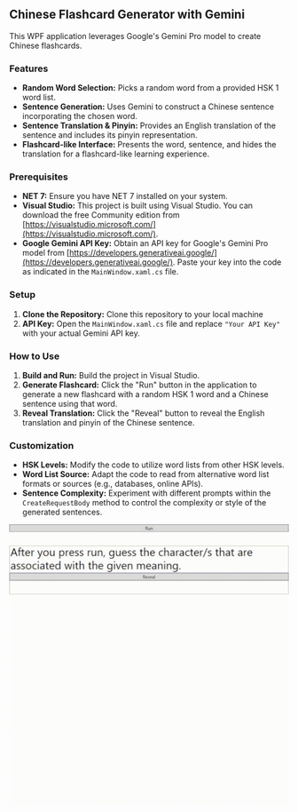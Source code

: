 ## Chinese Flashcard Generator with Gemini

This WPF application leverages Google's Gemini Pro model to create Chinese flashcards. 

### Features

* **Random Word Selection:** Picks a random word from a provided HSK 1 word list.
* **Sentence Generation:** Uses Gemini to construct a Chinese sentence incorporating the chosen word.
* **Sentence Translation & Pinyin:**  Provides an English translation of the sentence and includes its pinyin representation.
* **Flashcard-like Interface:** Presents the word, sentence, and hides the translation for a flashcard-like learning experience.

### Prerequisites

* **NET 7:**  Ensure you have NET 7 installed on your system.
* **Visual Studio:**  This project is built using Visual Studio. You can download the free Community edition from [https://visualstudio.microsoft.com/](https://visualstudio.microsoft.com/).
* **Google Gemini API Key:** Obtain an API key for Google's Gemini Pro model from [https://developers.generativeai.google/](https://developers.generativeai.google/). Paste your key into the code as indicated in the `MainWindow.xaml.cs` file.

### Setup

1. **Clone the Repository:**  Clone this repository to your local machine
2. **API Key:** Open the `MainWindow.xaml.cs` file and replace `"Your API Key"` with your actual Gemini API key.

### How to Use

1. **Build and Run:** Build the project in Visual Studio.
2. **Generate Flashcard:** Click the "Run" button in the application to generate a new flashcard with a random HSK 1 word and a Chinese sentence using that word.
3. **Reveal Translation:** Click the "Reveal" button to reveal the English translation and pinyin of the Chinese sentence.

### Customization

* **HSK Levels:** Modify the code to utilize word lists from other HSK levels.
* **Word List Source:** Adapt the code to read from alternative word list formats or sources (e.g., databases, online APIs).
* **Sentence Complexity:**  Experiment with different prompts within the `CreateRequestBody` method to control the complexity or style of the generated sentences.

![](https://github.com/Dopyo/WPF_Flashcard_Application/blob/main/WPFGIF.gif)
